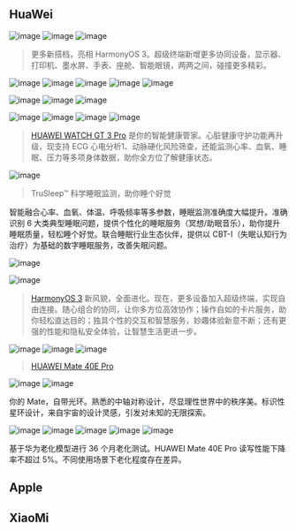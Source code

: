 
## HuaWei

![image](https://user-images.githubusercontent.com/117549124/200151323-de5223d1-186c-4b00-b3bb-45a05dd102d1.png)
![image](https://user-images.githubusercontent.com/117549124/200151336-714e4512-2b87-43ce-a407-b0f2e97e89f0.png)
![image](https://user-images.githubusercontent.com/117549124/200151352-7a37c1a1-8200-485d-b312-365cd14df2af.png)
> 更多新搭档，亮相 HarmonyOS 3。超级终端新增更多协同设备，显示器、打印机、墨水屏、手表、座舱、智能眼镜，两两之间，碰撞更多精彩。

![image](https://user-images.githubusercontent.com/117549124/200151358-d3f0bbb1-ce92-4c38-b3e8-f3e715792296.png)
![image](https://user-images.githubusercontent.com/117549124/200151367-2ae322e2-ec9a-4a78-944a-f8812f5eb5c4.png)
![image](https://user-images.githubusercontent.com/117549124/200151375-d8f80656-b2af-482f-8fe6-1336fa8ac6f0.png)
![image](https://user-images.githubusercontent.com/117549124/200151388-9d214b84-c414-4e72-893f-b00311c38858.png)
![image](https://user-images.githubusercontent.com/117549124/200151391-57fd9700-8d97-4dfb-94ee-adeae17ce464.png)

![image](https://user-images.githubusercontent.com/117549124/200151449-2609c452-44d7-4b25-9cfd-4de6f6c408fd.png)
![image](https://user-images.githubusercontent.com/117549124/200151451-98d2b7ee-d6cc-4a32-80fd-44acb5c95966.png)
![image](https://user-images.githubusercontent.com/117549124/200151452-2589f698-8f41-4e52-8ecd-bb9e042cb0c4.png)

![image](https://user-images.githubusercontent.com/117549124/200151204-a1630ead-e75c-4aee-bd9b-7a9c882984f9.png)
![image](https://user-images.githubusercontent.com/117549124/200151250-8be12ad8-262b-4aca-b265-b0df44c5dc64.png)
![image](https://user-images.githubusercontent.com/117549124/200151141-3c4a8e4e-6442-49f9-9ba5-e23da8e98975.png)
![image](https://user-images.githubusercontent.com/117549124/200151143-4f3a904b-2bf1-48e3-b93e-0a5a6bbcedb0.png)
> [HUAWEI WATCH GT 3 Pro](https://consumer.huawei.com/cn/wearables/watch-gt3-pro-titanium/) 是你的智能健康管家。心脏健康守护功能再升级，现支持 ECG 心电分析1、动脉硬化风险筛查，还能监测心率、血氧、睡眠、压力等多项身体数据，助你全方位了解健康状态。

![image](https://user-images.githubusercontent.com/117549124/200151155-3608ae76-e6cc-4f5a-b568-f6be226641f7.png)
> TruSleep™ 科学睡眠监测，助你睡个好觉

智能融合心率、血氧、体温、呼吸频率等多参数，睡眠监测准确度大幅提升。准确识别 6 大类典型睡眠问题，提供个性化的睡眠服务（冥想/助眠音乐），助你提升睡眠质量，轻松睡个好觉。联合睡眠行业生态伙伴，提供以 CBT-I（失眠认知行为治疗）为基础的数字睡眠服务，改善失眠问题。

![image](https://user-images.githubusercontent.com/117549124/200151222-afa352f9-cb28-48e3-a76c-77a2bb9a340e.png)

![image](https://user-images.githubusercontent.com/117549124/200151285-7f6a1a84-0205-4f9e-88e9-15dfb4dd0608.png)
> [HarmonyOS 3](https://consumer.huawei.com/cn/harmonyos-3/) 新风貌，全面进化。现在，更多设备加入超级终端，实现自由连接。随心组合的协同，让你多方位高效协作；操作自如的卡片服务，助你轻松直达目的；独具个性的交互和智慧服务，妙趣体验新意不断；还有更强的性能和隐私安全体验，让智慧生活更进一步。

![image](https://user-images.githubusercontent.com/117549124/200151619-c3dcf65e-bb85-4378-bcf9-c4bc37740101.png)
![image](https://user-images.githubusercontent.com/117549124/200151629-58868bbc-d608-443e-a78c-cf933ceefe35.png)
![image](https://user-images.githubusercontent.com/117549124/200151598-f659ea19-c942-40e8-bda4-85b6d02f7035.png)
> [HUAWEI Mate 40E Pro](https://consumer.huawei.com/cn/phones/mate40e-pro/)

![image](https://user-images.githubusercontent.com/117549124/200151663-5bfe96da-f662-4053-9207-282ffe3028fb.png)
![image](https://user-images.githubusercontent.com/117549124/200151685-0d4734f7-7296-46f7-9486-077017d03391.png)

你的 Mate，自带光环。熟悉的中轴对称设计，尽显理性世界中的秩序美。标识性星环设计，来自宇宙的设计灵感，引发对未知的⁠无⁠限⁠探⁠索⁠。

![image](https://user-images.githubusercontent.com/117549124/200151740-4cad5346-f99b-450f-96c8-14bf0ce9499d.png)
![image](https://user-images.githubusercontent.com/117549124/200151742-cce340d8-f22a-407c-8ba8-76e55df9dcf9.png)
![image](https://user-images.githubusercontent.com/117549124/200151747-a29c7e6c-5408-4e1b-9cc7-008269f67c3d.png)
![image](https://user-images.githubusercontent.com/117549124/200151743-f990164b-a866-45ac-b749-d0a9bd4ae40a.png)
![image](https://user-images.githubusercontent.com/117549124/200151736-5d5215c4-c12f-442f-8403-47c0a342db12.png)

基于华为老化模型进行 36 个月老化测试。HUAWEI Mate 40E Pro 读写性能下降率不超过 5%。不同使用场景下老化程度存在差异。

## Apple


## XiaoMi


